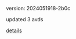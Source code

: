 version: 2024051918-2b0c

updated 3 avds

[details](https://github.com/0x74f917491bfa7ebfa379/ali_avd_db/blob/master/change_log/2024/05/19/18/2b0c.txt)